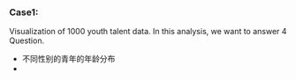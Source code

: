 ### Case1:
Visualization of 1000 youth talent data.
In this analysis, we want to answer 4 Question. 
+ 不同性别的青年的年龄分布
+ 
